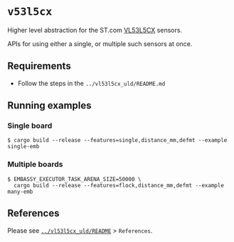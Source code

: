 # `v53l5cx`

Higher level abstraction for the ST.com [VL53L5CX](https://www.st.com/en/imaging-and-photonics-solutions/vl53l5cx.html) sensors.

APIs for using either a single, or multiple such sensors at once.


## Requirements

- Follow the steps in the `../vl53l5cx_uld/README.md` 


## Running examples

### Single board

```
$ cargo build --release --features=single,distance_mm,defmt --example single-emb
```

### Multiple boards

```
$ EMBASSY_EXECUTOR_TASK_ARENA_SIZE=50000 \
  cargo build --release --features=flock,distance_mm,defmt --example many-emb
```

## References

Please see [`../vl53l5cx_uld/README`](../vl53l5cx_uld/README.md) > `References`.

